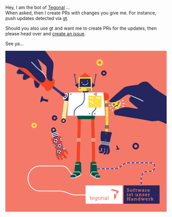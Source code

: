 Hey, I am the bot of [Tegonal](https://github.com/tegonal) ...  
When asked, then I create PRs with changes you give me. For instance, push updates detected via [gt](https://github.com/tegonal/gt).

Should you also use gt and want me to create PRs for the updates, then please head over and [create an issue](https://github.com/tegonal-bot/bot/issues/new?title=gt%20updates%20via%20tegonal-bot%20for%20...).

See ya...

![robot_tegonal-farbig](https://raw.githubusercontent.com/tegonal-bot/tegonal-bot/main/robot_tegonal-farbig.svg)
